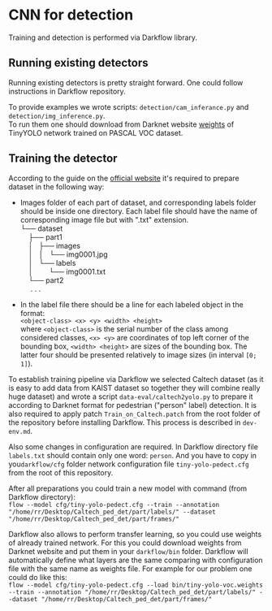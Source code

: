 # CNN for detection
Training and detection is performed via Darkflow library.

## Running existing detectors
Running existing detectors is pretty straight forward. One could follow
instructions in Darkflow repository. 

To provide examples we wrote 
scripts: `detection/cam_inferance.py` and `detection/img_inference.py`.  
To run them one should download from Darknet website [weights](https://pjreddie.com/media/files/tiny-yolo-voc.weights`) 
of TinyYOLO network trained on PASCAL VOC dataset.

## Training the detector
According to the guide on the [official website](https://pjreddie.com/darknet/yolo/)
it's required to prepare dataset in the following way:
 * Images folder of each part of dataset, and corresponding labels folder
  should be inside one directory. Each label file should have the name of corresponding image file but 
 with ".txt" extension.  
 └── dataset  
 &nbsp;&nbsp;&nbsp;&nbsp;├── part1  
 &nbsp;&nbsp;&nbsp;&nbsp;│   ├── images  
 &nbsp;&nbsp;&nbsp;&nbsp;│   │   └── img0001.jpg  
 &nbsp;&nbsp;&nbsp;&nbsp;│   └── labels  
 &nbsp;&nbsp;&nbsp;&nbsp;│    &nbsp;&nbsp;&nbsp;&nbsp; └── img0001.txt  
 &nbsp;&nbsp;&nbsp;&nbsp;└── part2  
 &nbsp;&nbsp;&nbsp;&nbsp; . . .
 
 * In the label file there should be a line for each labeled object in the
 format:  
 `<object-class> <x> <y> <width> <height>`  
 where `<object-class>` is the serial number of the class among considered
 classes, `<x> <y>` are coordinates of top left corner of the bounding box, 
 `<width> <height>` are sizes of the bounding box. The latter four should be
 presented relatively to image sizes (in interval `[0; 1]`).
 
 To establish training pipeline via Darkflow we selected Caltech dataset
 (as it is easy to add data from KAIST dataset so together they will 
 combine really huge dataset) and wrote a script `data-eval/caltech2yolo.py`
 to  prepare it according to Darknet format for pedestrian 
 ("person" label) detection. It is also required to apply patch 
 `Train_on_Caltech.patch` from the root folder of the repository before
 installing Darkflow. This process is described in `dev-env.md`.
 
 Also some changes in configuration are required. In Darkflow directory
 file `labels.txt` should contain only one word: `person`. And you have to 
 copy in you`darkflow/cfg` folder network configuration file `tiny-yolo-pedect.cfg`
 from the root of this repository. 
 
 After all preparations you could train a new model with command 
 (from Darkflow directory):  
 `flow --model cfg/tiny-yolo-pedect.cfg --train --annotation "/home/rr/Desktop/Caltech_ped_det/part/labels/" --dataset "/home/rr/Desktop/Caltech_ped_det/part/frames/"`
 
 Darkflow also allows to perform transfer learning, so you could use
 weights of already trained network. For this you could download
 weights from Darknet website and put them in your `darkflow/bin` 
 folder. Darkflow will automatically define what layers are the same
 comparing with configuration file with the same name as weights file.
 For example for our problem one could do like this:  
 `flow --model cfg/tiny-yolo-pedect.cfg --load bin/tiny-yolo-voc.weights --train --annotation "/home/rr/Desktop/Caltech_ped_det/part/labels/" --dataset "/home/rr/Desktop/Caltech_ped_det/part/frames/"`